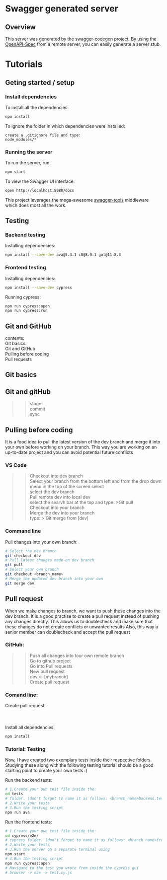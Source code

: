 # Swagger generated server

## Overview
This server was generated by the [swagger-codegen](https://github.com/swagger-api/swagger-codegen) project.  By using the [OpenAPI-Spec](https://github.com/OAI/OpenAPI-Specification) from a remote server, you can easily generate a server stub.

# Tutorials

## Geting started / setup 

### Install dependencies
To install all the dependencies:
```bash 
npm install
```
To ignore the folder in which dependencies were installed:
```
create a .gitignore file and type:
node_modules/*
```

### Running the server
To run the server, run:

```bash 
npm start
```

To view the Swagger UI interface:

```bash 
open http://localhost:8080/docs
```

This project leverages the mega-awesome [swagger-tools](https://github.com/apigee-127/swagger-tools) middleware which does most all the work.

## Testing

### Backend testing
Installing dependencies:
```bash
npm install --save-dev ava@5.3.1 c8@8.0.1 got@11.8.3
```
### Frontend testing
Installing dependencies:
```bash
npm install --save-dev cypress
```
Running cypress:
```bash
npm run cypress:open
npm run cypress:run
```


## Git and GitHub
contents:   
Git basics   
Git and GitHub  
Pulling before coding   
Pull requests   

## Git basics   

## Git and gitHub 
>>stage    
>>commit    
>>sync    



## Pulling before coding 
It is a food idea to pull the latest version of the dev branch and merge
 it into your own before working on your branch.
This way you are working on an up-to-date project and you can avoid potential future conflicts 



### VS Code 
>>Checkout into dev branch   
Select your branch from the bottom left and from the drop down menu in the top of the screen select    
select the dev branch    
>>Pull remote dev into local dev    
select the searvh bar at the top and type: >Git pull   
>>Checkout into your branch    
>>Merge the dev into your branch    
type: > Git merge from [dev]   


### Command line 
Pull changes into your own branch:
```bash
# Select the dev branch
git checkout dev
# Pull latest changes made on dev branch
git pull
# Select your own branch
git checkout <branch_name>
# Merge the updated dev branch into your own
git merge dev
```


## Pull request  
When we make changes to branch, we want to push these changes into the dev branch.
It is a good practise to create a pull request instead of pushing any changes directly. 
This allows us to doublecheck and make sure that these changes do not create conflicts or unwanted results 
Also, this way a senior member can doublecheck and accept the pull request

### GitHub: 
>>Push all changes into tour own remote branch    
>>Go to github project  
>>Go into Pull requests   
>>New pull request  
>>dev <- [mybranch]  
>>Create pull request  

### Comand line:
Create pull request:
```bash


```




#

Install all dependencies:
```bash
npm install
```
### Tutorial: Testing
Now, I have created two exemplary tests inside their respective folders. Studying these along with the following testing tutorial should be a good starting point to create your own tests :)  

Run the backend tests:
```bash
# 1.Create your own test file inside the:
cd tests 
# folder. (don't forget to name it as follows: <branch_name>backend.test.js)
# 2.Write your tests
# 3.Run the testing script
npm run ava
```
Run the frontend tests:
```bash
# 1.Create your own test file inside the:
cd cypress/e2e/
# cypress folder. (don't forget to name it as follows: <branch_name>frontend.cy.js)
# 2.Write your tests
# 3.Run the server on a separate terminal using
npm start
# 4.Run the testing script
npm run cypress:open
# Navigate to the test you wrote from inside the cypress gui
# browser -> e2e -> test.cy.js
```